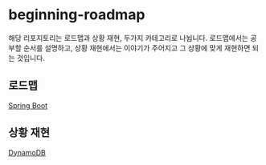 # beginning-roadmap

해당 리포지토리는 로드맵과 상황 재현, 두가지 카테고리로 나뉩니다.
로드맵에서는 공부할 순서를 설명하고, 상황 재현에서는 이야기가 주어지고 그 상황에 맞게 재현하면 되는 것입니다.

## 로드맵

[Spring Boot](https://github.com/enbraining/beginning-roadmap/blob/main/roadmap/backend/spring-boot.md)

## 상황 재현

[DynamoDB](https://github.com/enbraining/beginning-roadmap/blob/main/story/dynamo-db.md)